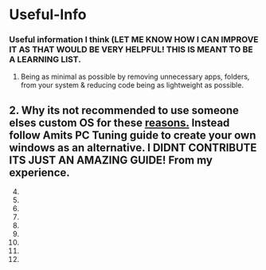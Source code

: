 # Useful-Info
### Useful information I think (LET ME KNOW HOW I CAN IMPROVE IT AS THAT WOULD BE VERY HELPFUL! THIS IS MEANT TO BE A LEARNING LIST.

1. Being as minimal as possible by removing unnecessary apps, folders, from your system & reducing code being as lightweight as possible.

## 2. Why its not recommended to use someone elses custom OS for these [reasons.](/Dont-use-customos.md) Instead follow Amits PC Tuning guide to create your own windows as an alternative. I DIDNT CONTRIBUTE ITS JUST AN AMAZING GUIDE! From my experience.

4.


5. 


6.


7. 


8.


9.


10.


11.


12.



























